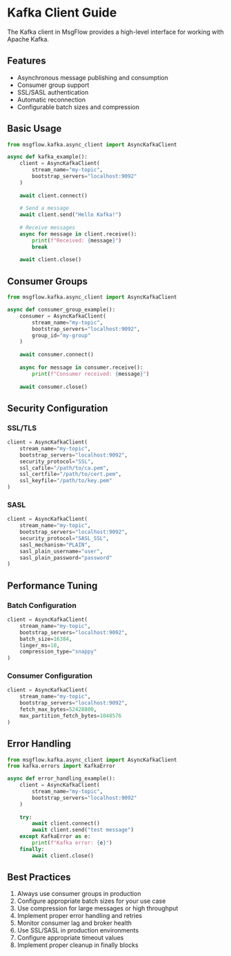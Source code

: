 # Kafka Client Guide

The Kafka client in MsgFlow provides a high-level interface for working with Apache Kafka.

## Features

- Asynchronous message publishing and consumption
- Consumer group support
- SSL/SASL authentication
- Automatic reconnection
- Configurable batch sizes and compression

## Basic Usage

```python
from msgflow.kafka.async_client import AsyncKafkaClient

async def kafka_example():
    client = AsyncKafkaClient(
        stream_name="my-topic",
        bootstrap_servers="localhost:9092"
    )
    
    await client.connect()
    
    # Send a message
    await client.send("Hello Kafka!")
    
    # Receive messages
    async for message in client.receive():
        print(f"Received: {message}")
        break
    
    await client.close()
```

## Consumer Groups

```python
from msgflow.kafka.async_client import AsyncKafkaClient

async def consumer_group_example():
    consumer = AsyncKafkaClient(
        stream_name="my-topic",
        bootstrap_servers="localhost:9092",
        group_id="my-group"
    )
    
    await consumer.connect()
    
    async for message in consumer.receive():
        print(f"Consumer received: {message}")
    
    await consumer.close()
```

## Security Configuration

### SSL/TLS

```python
client = AsyncKafkaClient(
    stream_name="my-topic",
    bootstrap_servers="localhost:9092",
    security_protocol="SSL",
    ssl_cafile="/path/to/ca.pem",
    ssl_certfile="/path/to/cert.pem",
    ssl_keyfile="/path/to/key.pem"
)
```

### SASL

```python
client = AsyncKafkaClient(
    stream_name="my-topic",
    bootstrap_servers="localhost:9092",
    security_protocol="SASL_SSL",
    sasl_mechanism="PLAIN",
    sasl_plain_username="user",
    sasl_plain_password="password"
)
```

## Performance Tuning

### Batch Configuration

```python
client = AsyncKafkaClient(
    stream_name="my-topic",
    bootstrap_servers="localhost:9092",
    batch_size=16384,
    linger_ms=10,
    compression_type="snappy"
)
```

### Consumer Configuration

```python
client = AsyncKafkaClient(
    stream_name="my-topic",
    bootstrap_servers="localhost:9092",
    fetch_max_bytes=52428800,
    max_partition_fetch_bytes=1048576
)
```

## Error Handling

```python
from msgflow.kafka.async_client import AsyncKafkaClient
from kafka.errors import KafkaError

async def error_handling_example():
    client = AsyncKafkaClient(
        stream_name="my-topic",
        bootstrap_servers="localhost:9092"
    )
    
    try:
        await client.connect()
        await client.send("test message")
    except KafkaError as e:
        print(f"Kafka error: {e}")
    finally:
        await client.close()
```

## Best Practices

1. Always use consumer groups in production
2. Configure appropriate batch sizes for your use case
3. Use compression for large messages or high throughput
4. Implement proper error handling and retries
5. Monitor consumer lag and broker health
6. Use SSL/SASL in production environments
7. Configure appropriate timeout values
8. Implement proper cleanup in finally blocks
